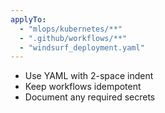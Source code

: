 ```yaml
---
applyTo:
  - "mlops/kubernetes/**"
  - ".github/workflows/**"
  - "windsurf_deployment.yaml"
---
```

- Use YAML with 2-space indent
- Keep workflows idempotent
- Document any required secrets
